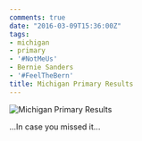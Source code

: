 ```yaml
---
comments: true
date: "2016-03-09T15:36:00Z"
tags:
- michigan
- primary
- '#NotMeUs'
- Bernie Sanders
- '#FeelTheBern'
title: Michigan Primary Results
---
```


![Michigan Primary Results](/img/2016/MichPrimary.webp)

...In case you missed it...
